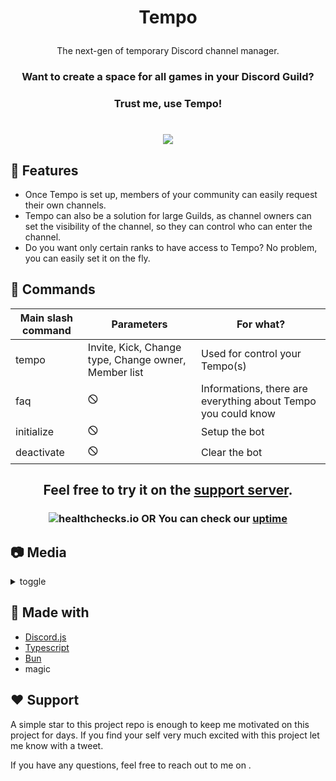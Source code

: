 
[inv]: https://discord.com/oauth2/authorize?client_id=1214566627883098172 
[inv-shield]: https://img.shields.io/badge/Invite--now?style=for-the-badge&label=Invite%20now!&labelColor=%235865f2&color=rgba(0%2C0%2C0%2C0)


# <p align="center">Tempo</p>
<p align="center">The next-gen of temporary Discord channel manager.</p>

### <p align="center">  Want to create a space for all games in your Discord Guild? </p>
### <p align="center">Trust me, use Tempo!</p>
# <p align="center"> [![][inv-shield]][inv] </p>

## 🧐 Features    
- Once Tempo is set up, members of your community can easily request their own channels.
- Tempo can also be a solution for large Guilds, as channel owners can set the visibility of the channel, so they can control who can enter the channel.
- Do you want only certain ranks to have access to Tempo? No problem, you can easily set it on the fly.

## 📝 Commands
| Main slash command | Parameters | For what? |
| -------- | -------- | -------- |
| tempo   | Invite, Kick, Change type, Change owner, Member list | Used for control your Tempo(s) |
| faq    | 🛇    | Informations, there are everything about Tempo you could know |
| initialize   | 🛇   | Setup the bot |
| deactivate    | 🛇    | Clear the bot |

## <p align="center"> Feel free to try it on the [support server](https://discord.gg/UNtsYrjt). </p>
### <p align="center"> ![healthchecks.io](https://healthchecks.io/badge/131c231f-655f-4006-ad8b-23c690dd31a0/wUY5bjjj-2.svg) OR You can check our [uptime](https://sube.betteruptime.com/)</p>
## 📷 Media
<details>
  <summary>toggle</summary>

[![Watch the video](https://github.com/user-attachments/assets/cee961bd-6c87-44e9-9a23-e65fbb94ae3c)](https://github.com/user-attachments/assets/04635bed-01ad-4d6b-ac5f-c146040ca454)
<img width="452" alt="faq_invite" src="https://github.com/user-attachments/assets/7659fb9b-1ed2-41fa-8560-e13d02a546e2">
<img width="449" alt="faq" src="https://github.com/user-attachments/assets/b606f19e-3ef9-45a4-9279-31e1c1ed6296">
</details>

## 🌟 Made with
- [Discord.js](https://github.com/discordjs/discord.js)
- [Typescript](https://github.com/microsoft/TypeScript)
- [Bun](https://github.com/oven-sh/bun)
- magic

## ❤️ Support  
A simple star to this project repo is enough to keep me motivated on this project for days. If you find your self very much excited with this project let me know with a tweet.

If you have any questions, feel free to reach out to me on .
